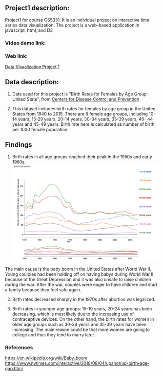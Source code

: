 ## Project1 description:

Project1 for course CS5331. It is an individual project on interactive time series data visualization. The project is a web-based application in javascript, html, and D3

### Video demo link:

### Web link:
[Data Visualization Project 1](https://gj0706.github.io/DataVisualization/Project1/birthRate.html)


## Data description:

1. Data used for this project is "Birth Rates for Females by Age Group: United State", from [Centers for Disease Control and Prevention](https://data.cdc.gov/NCHS/NCHS-Birth-Rates-for-Females-by-Age-Group-United-S/yt7u-eiyg)

2. This dataset includes birth rates for females by age group in the United States from 1940 to 2015. There are 8 female age groups, including 10-14 years, 15-29 years, 20-14 years, 30-34 years, 35-39 years, 40- 44 years and 45-49 years. Birth rate here is calculated as number of birth per 1000 female population.


## Findings

1. Birth rates in all age groups reached their peak in the 1950s and early 1960s.
![alt text](https://github.com/gj0706/DataVisualization/blob/master/Project1/img/multiLine.png)

  The main cause is the baby boom in the United States after World War II. Young coulples had been holding off on having babys during World War II because of the Great Depression and it was also unsafe to raise children during the war. After the war, couples were eager to have children and start a family because they feel safe again. 

2. Birth rates decreased sharply in the 1970s after abortion was legalized.


3. Birth rates in younger age groups: 15-19 years, 20-24 years has been decreasing, which is most likely due to the increasing use of contraceptive devices. On the other hand, the birth rates for women in older age groups such as 30-34 years and 35-39 years have been increasing. The main reason could be that more women are going to college and thus they tend to marry later. 




### References

https://en.wikipedia.org/wiki/Baby_boom
https://www.nytimes.com/interactive/2018/08/04/upshot/up-birth-age-gap.html


